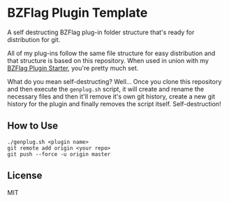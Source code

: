 # BZFlag Plugin Template

A self destructing BZFlag plug-in folder structure that's ready for distribution for git.

All of my plug-ins follow the same file structure for easy distribution and that structure is based on this repository. When used in union with my [BZFlag Plugin Starter](https://bzflag-plugin-starter.allejo.org/), you're pretty much set.

What do you mean self-destructing? Well... Once you clone this repository and then execute the `genplug.sh` script, it will create and rename the necessary files and then it'll remove it's own git history, create a new git history for the plugin and finally removes the script itself. Self-destruction!

## How to Use

```
./genplug.sh <plugin name>
git remote add origin <your repo>
git push --force -u origin master
```

## License

MIT
